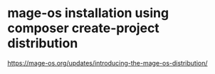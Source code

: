 # mage-os installation using composer create-project distribution
https://mage-os.org/updates/introducing-the-mage-os-distribution/
